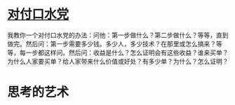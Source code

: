 # [对付口水党](https://www.douban.com/group/topic/78253091/)

我教你一个对付口水党的办法：问他：第一步做什么？第二步做什么？等等，直到做完。然后问：第一步需要多少钱。多少人，多少技术？在那里或怎么搞来？等等，每一步都这样问。然后问：收益是什么？怎么证明会有这些收益？谁来买单？为什么人家要买单？给人家带来什么价值或好处？有多少单？为什么？怎么证明？ 

# 思考的艺术

